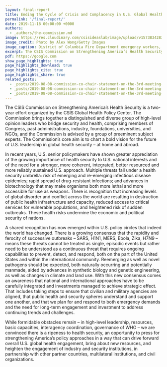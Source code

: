 ```yaml
---
layout: final-report
title: Ending the Cycle of Crisis and Complacency in U.S. Global Health Security
permalink: '/final-report/'
date: 2019-11-18 00:00:00 +0000
authors:
  - _authors/the-commission.md
image: https://res.cloudinary.com/csisideaslab/image/upload/v1573834283/health-commission/washington-dc-emergency-workers_eipc0u.jpg
image_credit: Photo by Alex Wong/Getty Images
image_caption: District of Columbia Fire Department emergency workers, dressed in hazardous materials suits, walk out of the main chamber of the Lincoln Memorial after suspicious liquids and an envelope were discovered November 27, 2006 in Washington, DC.
excerpt: The CSIS Commission on Strengthening America’s Health Security urges the U.S. government to replace the cycle of crisis and complacency that has long plagued health security preparedness with a doctrine of continuous prevention, protection, and resilience.
pdf: https://google.com
show_page_highlights: true
page_highlights_download: true
page_highlights_cite: true
page_highlights_share: true
related_posts:
  - _posts/2019-08-08-commission-co-chair-statement-on-the-3rd-meeting-of-commission-members.md
  - _posts/2019-08-08-commission-co-chair-statement-on-the-3rd-meeting-of-commission-members.md
  - _posts/2019-08-08-commission-co-chair-statement-on-the-3rd-meeting-of-commission-members.md
---
```


The CSIS Commission on Strengthening America’s Health Security is a two-year effort organized by the CSIS Global Health Policy Center. The Commission brings together a distinguished and diverse group of high-level opinion leaders who bridge security and health, comprising members of Congress, past administrations, industry, foundations, universities, and NGOs, and the Commission is advised by a group of preeminent subject experts. The Commission’s core aim is to chart a bold vision for the future of U.S. leadership in global health security – at home and abroad.

In recent years, U.S. senior policymakers have shown greater appreciation of the growing importance of health security to U.S. national interests and of the need for a stronger, more coherent, integrated, better resourced and more reliably sustained U.S. approach. Multiple threats fall under a health security umbrella: risk of emerging and re-emerging infectious disease epidemics; rapid spread of drug-resistant infections; and advances in biotechnology that may make organisms both more lethal and more accessible for use as weapons. There is recognition that increasing levels of global disorder and conflict across the world are resulting in destruction of public health infrastructure and capacity, reduced access to critical services for vulnerable populations, and heightened risk of sudden outbreaks. These health risks undermine the economic and political security of nations.

A shared recognition has now emerged within U.S. policy circles that indeed the world has changed. There is a growing consensus that the rapidity and ferocity of successive outbreaks – SARS, H1N1, MERS, Ebola, Zika, H7N9 – means these threats cannot be treated as single, episodic events but rather need to be understood as a continuous threat that requires ongoing capabilities to prevent, detect, and respond, both on the part of the United States and within the international community. Reemerging as well as novel pathogens should be expected, both naturally occurring and potentially manmade, aided by advances in synthetic biology and genetic engineering, as well as changes in climate and land use. With this new consensus comes an awareness that national and international approaches have to be carefully integrated and investments managed to achieve strategic effect. That includes taking steps to ensure that civilian and military agencies are aligned, that public health and security spheres understand and support one another, and that we plan for and respond to both emergency demands and the need for long-term engagement and investment to address continuing trends and challenges.

While formidable obstacles remain – in high-level leadership, resources, basic capacities, interagency coordination, governance of WHO – we are convinced there is a ripeness to health security, an opportunity to press for strengthening America’s policy approaches in a way that can drive forward overall U.S. global health engagement, bring about new resources, and heighten the engagement of industry and security institutions, in partnership with other partner countries, multilateral institutions, and civil organizations.
